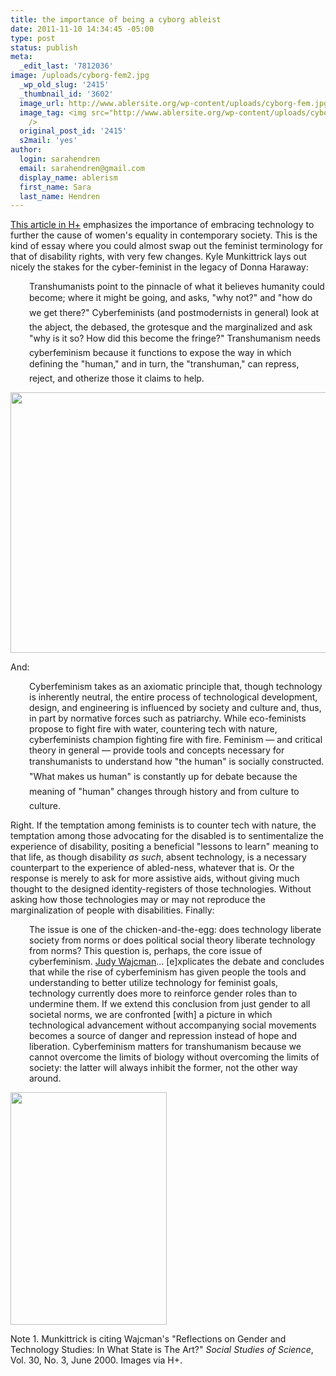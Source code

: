 ```yaml
---
title: the importance of being a cyborg ableist
date: 2011-11-10 14:34:45 -05:00
type: post
status: publish
meta:
  _edit_last: '7812036'
image: /uploads/cyborg-fem2.jpg
  _wp_old_slug: '2415'
  _thumbnail_id: '3602'
  image_url: http://www.ablersite.org/wp-content/uploads/cyborg-fem.jpg
  image_tag: <img src="http://www.ablersite.org/wp-content/uploads/cyborg-fem.jpg"
    />
  original_post_id: '2415'
  s2mail: 'yes'
author:
  login: sarahendren
  email: sarahendren@gmail.com
  display_name: ablerism
  first_name: Sara
  last_name: Hendren
---
```


<p><a href="http://hplusmagazine.com/2009/07/21/importance-being-cyborg-feminist/">This article in H+</a> emphasizes the importance of embracing technology to further the cause of women's equality in contemporary society. This is the kind of essay where you could almost swap out the feminist terminology for that of disability rights, with very few changes. Kyle Munkittrick lays out nicely the stakes for the cyber-feminist in the legacy of Donna Haraway:</p>
<p style="padding-left:30px;">Transhumanists point to the pinnacle of what it believes humanity could become; where it might be going, and asks, "why not?" and "how do we get there?" Cyberfeminists (and postmodernists in general) look at the abject, the debased, the grotesque and the marginalized and ask "why is it so? How did this become the fringe?" Transhumanism needs cyberfeminism because it functions to expose the way in which defining the "human," and in turn, the "transhuman," can repress, reject, and otherize those it claims to help.</p>
<p><a href="http://ablersite.files.wordpress.com/2011/11/cyborg-fem1.jpg"><img class="alignnone size-full wp-image-3896" title="cyborg-fem" src="{{ site.baseurl }}/uploads/cyborg-fem1.jpg" alt="" width="585" height="417" /></a></p>
<p>And:</p>
<p style="padding-left:30px;">Cyberfeminism takes as an axiomatic principle that, though technology is inherently neutral, the entire process of technological development, design, and engineering is influenced by society and culture and, thus, in part by normative forces such as patriarchy. While eco-feminists propose to fight fire with water, countering tech with nature, cyberfeminists champion fighting fire with fire. Feminism — and critical theory in general — provide tools and concepts necessary for transhumanists to understand how "the human" is socially constructed. "What makes us human" is constantly up for debate because the meaning of "human" changes through history and from culture to culture.</p>
<p>Right. If the temptation among feminists is to counter tech with nature, the temptation among those advocating for the disabled is to sentimentalize the experience of disability, positing a beneficial "lessons to learn" meaning to that life, as though disability <em>as such</em>, absent technology, is a necessary counterpart to the experience of abled-ness, whatever that is. Or the response is merely to ask for more assistive aids, without giving much thought to the designed identity-registers of those technologies. Without asking how those technologies may or may not reproduce the marginalization of people with disabilities. Finally:</p>
<p style="padding-left:30px;">The issue is one of the chicken-and-the-egg: does technology liberate society from norms or does political social theory liberate technology from norms? This question is, perhaps, the core issue of cyberfeminism. <a href="http://www2.lse.ac.uk/researchAndExpertise/Experts/profile.aspx?KeyValue=j.wajcman@lse.ac.uk">Judy Wajcman</a>... [e]xplicates the debate and concludes that while the rise of cyberfeminism has given people the tools and understanding to better utilize technology for feminist goals, technology currently does more to reinforce gender roles than to undermine them. If we extend this conclusion from just gender to all societal norms, we are confronted [with] a picture in which technological advancement without accompanying social movements becomes a source of danger and repression instead of hope and liberation. Cyberfeminism matters for transhumanism because we cannot overcome the limits of biology without overcoming the limits of society: the latter will always inhibit the former, not the other way around.</p>
<p><a href="http://ablersite.files.wordpress.com/2011/11/cyborg-fem2.jpg"><img class="size-full wp-image-3897 aligncenter" title="cyborg-fem2" src="{{ site.baseurl }}/uploads/cyborg-fem2.jpg" alt="" width="250" height="372" /></a></p>
<p>Note 1. Munkittrick is citing Wajcman's "Reflections on Gender and Technology Studies: In What State is The Art?" <em>Social Studies of Science</em>, Vol. 30, No. 3, June 2000. Images via H+.</p>
